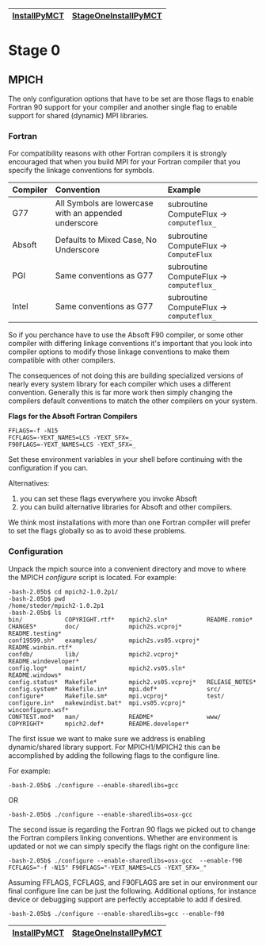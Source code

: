 | [InstallPyMCT](InstallPyMCT.md) | [StageOneInstallPyMCT](StageOneInstallPyMCT.md) |
|:--------------------------------|:------------------------------------------------|

# Stage 0 #

## MPICH ##
The only configuration options that have to be set are those flags to enable Fortran 90 support for your compiler
and another single flag to enable support for shared (dynamic) MPI libraries.

### Fortran ###

For compatibility reasons with other Fortran compilers it is strongly encouraged that when you build MPI for your Fortran compiler that you specify the linkage conventions for symbols.

| Compiler | Convention | Example |
|:---------|:-----------|:--------|
| G77      | All Symbols are lowercase with an appended underscore | subroutine ComputeFlux -> `computeflux_`|
| Absoft   | Defaults to Mixed Case, No Underscore | subroutine ComputeFlux -> `ComputeFlux` |
| PGI      | Same conventions as G77 | subroutine ComputeFlux -> `computeflux_` |
| Intel    | Same conventions as G77 | subroutine ComputeFlux -> `computeflux_` |

So if you perchance have to use the Absoft F90 compiler, or some other compiler with differing linkage conventions it's important that you look into compiler options to modify those linkage conventions to make them compatible with other compilers.

The consequences of not doing this are building specialized versions of nearly every system library for each compiler which uses a different convention.  Generally this is far more work then simply changing the compilers default conventions to match the other compilers on your system.

**Flags for the Absoft Fortran Compilers**
```
FFLAGS=-f -N15                                                                    
FCFLAGS=-YEXT_NAMES=LCS -YEXT_SFX=_                                               
F90FLAGS=-YEXT_NAMES=LCS -YEXT_SFX=_    
```
Set these environment variables in your shell before continuing with the configuration if you can.

Alternatives:
1) you can set these flags everywhere you invoke Absoft
2) you can build alternative libraries for Absoft and other compilers.

We think most installations with more than one Fortran compiler will prefer to set the flags globally so as to avoid these problems.

### Configuration ###

Unpack the mpich source into a convenient directory and move to where the MPICH _configure_ script is located.  For example:
```
-bash-2.05b$ cd mpich2-1.0.2p1/
-bash-2.05b$ pwd
/home/steder/mpich2-1.0.2p1
-bash-2.05b$ ls
bin/            COPYRIGHT.rtf*    mpich2.sln*           README.romio*
CHANGES*        doc/              mpich2s.vcproj*       README.testing*
conf19599.sh*   examples/         mpich2s.vs05.vcproj*  README.winbin.rtf*
confdb/         lib/              mpich2.vcproj*        README.windeveloper*
config.log*     maint/            mpich2.vs05.sln*      README.windows*
config.status*  Makefile*         mpich2.vs05.vcproj*   RELEASE_NOTES*
config.system*  Makefile.in*      mpi.def*              src/
configure*      Makefile.sm*      mpi.vcproj*           test/
configure.in*   makewindist.bat*  mpi.vs05.vcproj*      winconfigure.wsf*
CONFTEST.mod*   man/              README*               www/
COPYRIGHT*      mpich2.def*       README.developer*
```

The first  issue we want to make sure we address is enabling dynamic/shared library support.  For MPICH1/MPICH2 this can be accomplished by adding the following flags to the configure line.

For example:
```
-bash-2.05b$ ./configure --enable-sharedlibs=gcc
```
OR
```
-bash-2.05b$ ./configure --enable-sharedlibs=osx-gcc
```

The second issue is regarding the Fortran 90 flags we picked out to change the Fortran compilers linking conventions.  Whether are environment is updated or not we can simply specify the flags right on the configure line:
```
-bash-2.05b$ ./configure --enable-sharedlibs=osx-gcc  --enable-f90 FCFLAGS="-f -N15" F90FLAGS="-YEXT_NAMES=LCS -YEXT_SFX=_"                 
```

Assuming FFLAGS, FCFLAGS, and F90FLAGS are set in our environment our final configure line can be just the following.  Additional options, for instance device or debugging support are perfectly acceptable to add if desired.
```
-bash-2.05b$ ./configure --enable-sharedlibs=gcc --enable-f90
```

| [InstallPyMCT](InstallPyMCT.md) | [StageOneInstallPyMCT](StageOneInstallPyMCT.md) |
|:--------------------------------|:------------------------------------------------|